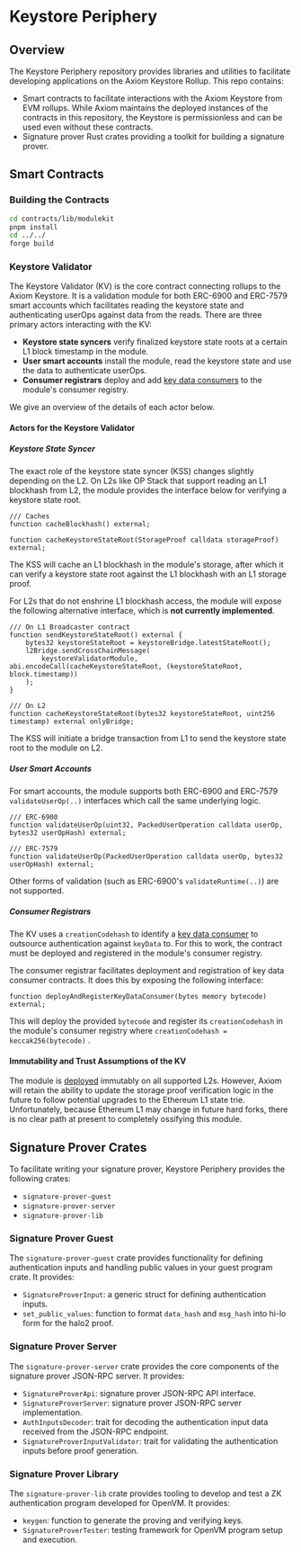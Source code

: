 # Keystore Periphery

## Overview

The Keystore Periphery repository provides libraries and utilities to facilitate developing applications on the Axiom Keystore Rollup.
This repo contains:

- Smart contracts to facilitate interactions with the Axiom Keystore from EVM rollups. While Axiom maintains the deployed instances of the contracts in this repository, the Keystore is permissionless and can be used even without these contracts.
- Signature prover Rust crates providing a toolkit for building a signature prover.

## Smart Contracts

### Building the Contracts

```bash
cd contracts/lib/modulekit
pnpm install
cd ../../
forge build
```

### Keystore Validator

The Keystore Validator (KV) is the core contract connecting rollups to the Axiom Keystore. It is a validation module for both ERC-6900 and ERC-7579 smart accounts which facilitates reading the keystore state and authenticating userOps against data from the reads. There are three primary actors interacting with the KV:

- **Keystore state syncers** verify finalized keystore state roots at a certain L1 block timestamp in the module.
- **User smart accounts** install the module, read the keystore state and use the data to authenticate userOps.
- **Consumer registrars** deploy and add [key data consumers](https://keystore-docs.axiom.xyz/docs/creating-a-keystore-account-type/key-data-consumer) to the module's consumer registry.

We give an overview of the details of each actor below.

#### Actors for the Keystore Validator

##### Keystore State Syncer

The exact role of the keystore state syncer (KSS) changes slightly depending on the L2. On L2s like OP Stack that support reading an L1 blockhash from L2, the module provides the interface below for verifying a keystore state root.

```solidity
/// Caches
function cacheBlockhash() external;

function cacheKeystoreStateRoot(StorageProof calldata storageProof) external;
```

The KSS will cache an L1 blockhash in the module's storage, after which it can verify a keystore state root against the L1 blockhash with an L1 storage proof.

For L2s that do not enshrine L1 blockhash access, the module will expose the following alternative interface, which is **not currently implemented**.

```solidity
/// On L1 Broadcaster contract
function sendKeystoreStateRoot() external {
    bytes32 keystoreStateRoot = keystoreBridge.latestStateRoot();
    l2Bridge.sendCrossChainMessage(
        keystoreValidatorModule, abi.encodeCall(cacheKeystoreStateRoot, (keystoreStateRoot, block.timestamp))
    );
}

/// On L2
function cacheKeystoreStateRoot(bytes32 keystoreStateRoot, uint256 timestamp) external onlyBridge;
```

The KSS will initiate a bridge transaction from L1 to send the keystore state root to the module on L2.

##### User Smart Accounts

For smart accounts, the module supports both ERC-6900 and ERC-7579 `validateUserOp(..)` interfaces which call the same underlying logic.

```solidity
/// ERC-6900
function validateUserOp(uint32, PackedUserOperation calldata userOp, bytes32 userOpHash) external;

/// ERC-7579
function validateUserOp(PackedUserOperation calldata userOp, bytes32 userOpHash) external;
```

Other forms of validation (such as ERC-6900's `validateRuntime(..)`) are not supported.

##### Consumer Registrars

The KV uses a `creationCodehash` to identify a [key data consumer](https://keystore-docs.axiom.xyz/docs/creating-a-keystore-account-type/key-data-consumer) to outsource authentication against `keyData` to. For this to work, the contract must be deployed and registered in the module's consumer registry.

The consumer registrar facilitates deployment and registration of key data consumer contracts. It does this by exposing the following interface:

```solidity
function deployAndRegisterKeyDataConsumer(bytes memory bytecode) external;
```

This will deploy the provided `bytecode` and register its `creationCodehash` in the module's consumer registry where `creationCodehash = keccak256(bytecode)` .

#### Immutability and Trust Assumptions of the KV

The module is [deployed](https://keystore-docs.axiom.xyz/docs/developer-reference/contract-addresses) immutably on all supported L2s. However, Axiom will retain the ability to update the storage proof verification logic in the future to follow potential upgrades to the Ethereum L1 state trie. Unfortunately, because Ethereum L1 may change in future hard forks, there is no clear path at present to completely ossifying this module.

## Signature Prover Crates

To facilitate writing your signature prover, Keystore Periphery provides the following crates:

- `signature-prover-guest`
- `signature-prover-server`
- `signature-prover-lib`

### Signature Prover Guest

The `signature-prover-guest` crate provides functionality for defining authentication inputs and handling public values in your guest program crate. It provides:

- `SignatureProverInput`: a generic struct for defining authentication inputs.
- `set_public_values`: function to format `data_hash` and `msg_hash` into hi-lo form for the halo2 proof.

### Signature Prover Server

The `signature-prover-server` crate provides the core components of the signature prover JSON-RPC server. It provides:

- `SignatureProverApi`: signature prover JSON-RPC API interface.
- `SignatureProverServer`: signature prover JSON-RPC server implementation.
- `AuthInputsDecoder`: trait for decoding the authentication input data received from the JSON-RPC endpoint.
- `SignatureProverInputValidator`: trait for validating the authentication inputs before proof generation.

### Signature Prover Library

The `signature-prover-lib` crate provides tooling to develop and test a ZK authentication program developed for OpenVM. It provides:

- `keygen`: function to generate the proving and verifying keys.
- `SignatureProverTester`: testing framework for OpenVM program setup and execution.
